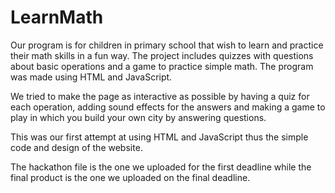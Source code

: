 # LearnMath

Our program is for children in primary school that wish to learn and practice their math skills in a fun way. The project includes quizzes with questions about basic operations and a game to practice simple math. The program was made using HTML and JavaScript.

We tried to make the page as interactive as possible by having a quiz for each operation, adding sound effects for the answers and making a game to play in which you build your own city by answering questions.

This was our first attempt at using HTML and JavaScript thus the simple code and design of the website.

The hackathon file is the one we uploaded for the first deadline while the final product is the one we uploaded on the final deadline.
